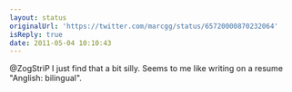 ```yaml
---
layout: status
originalUrl: 'https://twitter.com/marcgg/status/65720000870232064'
isReply: true
date: 2011-05-04 10:10:43
---
```


@ZogStriP I just find that a bit silly. Seems to me like writing on a resume "Anglish: bilingual".

